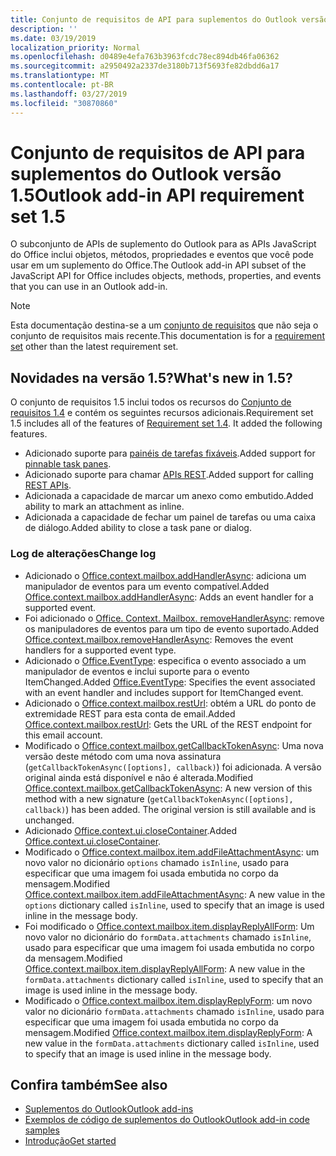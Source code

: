 ```yaml
---
title: Conjunto de requisitos de API para suplementos do Outlook versão 1.5
description: ''
ms.date: 03/19/2019
localization_priority: Normal
ms.openlocfilehash: d0489e4efa763b3963fcdc78ec894db46fa06362
ms.sourcegitcommit: a2950492a2337de3180b713f5693fe82dbdd6a17
ms.translationtype: MT
ms.contentlocale: pt-BR
ms.lasthandoff: 03/27/2019
ms.locfileid: "30870860"
---
```

# <a name="outlook-add-in-api-requirement-set-15"></a><span data-ttu-id="9bc50-102">Conjunto de requisitos de API para suplementos do Outlook versão 1.5</span><span class="sxs-lookup"><span data-stu-id="9bc50-102">Outlook add-in API requirement set 1.5</span></span>

<span data-ttu-id="9bc50-103">O subconjunto de APIs de suplemento do Outlook para as APIs JavaScript do Office inclui objetos, métodos, propriedades e eventos que você pode usar em um suplemento do Office.</span><span class="sxs-lookup"><span data-stu-id="9bc50-103">The Outlook add-in API subset of the JavaScript API for Office includes objects, methods, properties, and events that you can use in an Outlook add-in.</span></span>

> [!NOTE]
> <span data-ttu-id="9bc50-104">Esta documentação destina-se a um [conjunto de requisitos](/office/dev/add-ins/reference/requirement-sets/outlook-api-requirement-sets) que não seja o conjunto de requisitos mais recente.</span><span class="sxs-lookup"><span data-stu-id="9bc50-104">This documentation is for a [requirement set](/office/dev/add-ins/reference/requirement-sets/outlook-api-requirement-sets) other than the latest requirement set.</span></span>

## <a name="whats-new-in-15"></a><span data-ttu-id="9bc50-105">Novidades na versão 1.5?</span><span class="sxs-lookup"><span data-stu-id="9bc50-105">What's new in 1.5?</span></span>

<span data-ttu-id="9bc50-p101">O conjunto de requisitos 1.5 inclui todos os recursos do [Conjunto de requisitos 1.4](../requirement-set-1.4/outlook-requirement-set-1.4.md) e contém os seguintes recursos adicionais.</span><span class="sxs-lookup"><span data-stu-id="9bc50-p101">Requirement set 1.5 includes all of the features of [Requirement set 1.4](../requirement-set-1.4/outlook-requirement-set-1.4.md). It added the following features.</span></span>

- <span data-ttu-id="9bc50-108">Adicionado suporte para [painéis de tarefas fixáveis](/outlook/add-ins/pinnable-taskpane).</span><span class="sxs-lookup"><span data-stu-id="9bc50-108">Added support for [pinnable task panes](/outlook/add-ins/pinnable-taskpane).</span></span>
- <span data-ttu-id="9bc50-109">Adicionado suporte para chamar [APIs REST](/outlook/add-ins/use-rest-api).</span><span class="sxs-lookup"><span data-stu-id="9bc50-109">Added support for calling [REST APIs](/outlook/add-ins/use-rest-api).</span></span>
- <span data-ttu-id="9bc50-110">Adicionada a capacidade de marcar um anexo como embutido.</span><span class="sxs-lookup"><span data-stu-id="9bc50-110">Added ability to mark an attachment as inline.</span></span>
- <span data-ttu-id="9bc50-111">Adicionada a capacidade de fechar um painel de tarefas ou uma caixa de diálogo.</span><span class="sxs-lookup"><span data-stu-id="9bc50-111">Added ability to close a task pane or dialog.</span></span>

### <a name="change-log"></a><span data-ttu-id="9bc50-112">Log de alterações</span><span class="sxs-lookup"><span data-stu-id="9bc50-112">Change log</span></span>

- <span data-ttu-id="9bc50-113">Adicionado o [Office.context.mailbox.addHandlerAsync](office.context.mailbox.md#addhandlerasynceventtype-handler-options-callback): adiciona um manipulador de eventos para um evento compatível.</span><span class="sxs-lookup"><span data-stu-id="9bc50-113">Added [Office.context.mailbox.addHandlerAsync](office.context.mailbox.md#addhandlerasynceventtype-handler-options-callback): Adds an event handler for a supported event.</span></span>
- <span data-ttu-id="9bc50-114">Foi adicionado o [Office. Context. Mailbox. removeHandlerAsync](office.context.mailbox.md#removehandlerasynceventtype-options-callback): remove os manipuladores de eventos para um tipo de evento suportado.</span><span class="sxs-lookup"><span data-stu-id="9bc50-114">Added [Office.context.mailbox.removeHandlerAsync](office.context.mailbox.md#removehandlerasynceventtype-options-callback): Removes the event handlers for a supported event type.</span></span>
- <span data-ttu-id="9bc50-115">Adicionado o [Office.EventType](office.md#eventtype-string): especifica o evento associado a um manipulador de eventos e inclui suporte para o evento ItemChanged.</span><span class="sxs-lookup"><span data-stu-id="9bc50-115">Added [Office.EventType](office.md#eventtype-string): Specifies the event associated with an event handler and includes support for ItemChanged event.</span></span>
- <span data-ttu-id="9bc50-116">Adicionado o [Office.context.mailbox.restUrl](office.context.mailbox.md#resturl-string): obtém a URL do ponto de extremidade REST para esta conta de email.</span><span class="sxs-lookup"><span data-stu-id="9bc50-116">Added [Office.context.mailbox.restUrl](office.context.mailbox.md#resturl-string): Gets the URL of the REST endpoint for this email account.</span></span>
- <span data-ttu-id="9bc50-p102">Modificado o [Office.context.mailbox.getCallbackTokenAsync](office.context.mailbox.md#getcallbacktokenasyncoptions-callback): Uma nova versão deste método com uma nova assinatura (`getCallbackTokenAsync([options], callback)`) foi adicionada. A versão original ainda está disponível e não é alterada.</span><span class="sxs-lookup"><span data-stu-id="9bc50-p102">Modified [Office.context.mailbox.getCallbackTokenAsync](office.context.mailbox.md#getcallbacktokenasyncoptions-callback): A new version of this method with a new signature (`getCallbackTokenAsync([options], callback)`) has been added. The original version is still available and is unchanged.</span></span>
- <span data-ttu-id="9bc50-119">Adicionado [Office.context.ui.closeContainer](/javascript/api/office/office.ui#closecontainer--).</span><span class="sxs-lookup"><span data-stu-id="9bc50-119">Added [Office.context.ui.closeContainer](/javascript/api/office/office.ui#closecontainer--).</span></span>
- <span data-ttu-id="9bc50-120">Modificado o [Office.context.mailbox.item.addFileAttachmentAsync](office.context.mailbox.item.md#addfileattachmentasyncuri-attachmentname-options-callback): um novo valor no dicionário `options` chamado `isInline`, usado para especificar que uma imagem foi usada embutida no corpo da mensagem.</span><span class="sxs-lookup"><span data-stu-id="9bc50-120">Modified [Office.context.mailbox.item.addFileAttachmentAsync](office.context.mailbox.item.md#addfileattachmentasyncuri-attachmentname-options-callback): A new value in the `options` dictionary called `isInline`, used to specify that an image is used inline in the message body.</span></span>
- <span data-ttu-id="9bc50-121">Foi modificado o [Office.context.mailbox.item.displayReplyAllForm](office.context.mailbox.item.md#displayreplyallformformdata-callback): Um novo valor no dicionário do `formData.attachments` chamado `isInline`, usado para especificar que uma imagem foi usada embutida no corpo da mensagem.</span><span class="sxs-lookup"><span data-stu-id="9bc50-121">Modified [Office.context.mailbox.item.displayReplyAllForm](office.context.mailbox.item.md#displayreplyallformformdata-callback): A new value in the `formData.attachments` dictionary called `isInline`, used to specify that an image is used inline in the message body.</span></span>
- <span data-ttu-id="9bc50-122">Modificado o [Office.context.mailbox.item.displayReplyForm](office.context.mailbox.item.md#displayreplyformformdata-callback): um novo valor no dicionário `formData.attachments` chamado `isInline`, usado para especificar que uma imagem foi usada embutida no corpo da mensagem.</span><span class="sxs-lookup"><span data-stu-id="9bc50-122">Modified [Office.context.mailbox.item.displayReplyForm](office.context.mailbox.item.md#displayreplyformformdata-callback): A new value in the `formData.attachments` dictionary called `isInline`, used to specify that an image is used inline in the message body.</span></span>

## <a name="see-also"></a><span data-ttu-id="9bc50-123">Confira também</span><span class="sxs-lookup"><span data-stu-id="9bc50-123">See also</span></span>

- [<span data-ttu-id="9bc50-124">Suplementos do Outlook</span><span class="sxs-lookup"><span data-stu-id="9bc50-124">Outlook add-ins</span></span>](/outlook/add-ins/)
- [<span data-ttu-id="9bc50-125">Exemplos de código de suplementos do Outlook</span><span class="sxs-lookup"><span data-stu-id="9bc50-125">Outlook add-in code samples</span></span>](https://developer.microsoft.com/outlook/gallery/?filterBy=Outlook,Samples,Add-ins)
- [<span data-ttu-id="9bc50-126">Introdução</span><span class="sxs-lookup"><span data-stu-id="9bc50-126">Get started</span></span>](/outlook/add-ins/quick-start)
